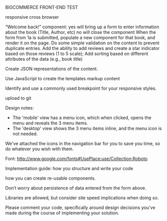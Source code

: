 BIGCOMMERCE FRONT-END TEST


responsive
cross browser

“Welcome back!” component:
yes will bring up a form to enter information about the book (Title, Author, etc)
no will close the component
When the form from 1a is submitted, populate a new component for that book, and render it on the page.
 Do some simple validation on the content to prevent duplicate entries.
Add the ability to add reviews and create a star indicator based on those reviews (1 to 5 scale);
Add sorting based on different attributes of the data (e.g., book title)


Create JSON representations of the content.

Use JavaScript to create the templates
markup
content

Identify and use a commonly used breakpoint for your responsive styles.

upload to git

Design notes:
- The 'mobile' view has a menu icon, which when clicked, opens the menu and reveals the 3 menu items.
- The 'desktop' view shows the 3 menu items inline, and the menu icon is not needed.

We've attached the icons in the navigation bar for you to save you time, so do whatever
you wish with them.

Font: http://www.google.com/fonts#UsePlace:use/Collection:Roboto


Implementation guide:
how you structure and write your code

how you can create re-usable components. 

Don’t worry about persistence of data entered from the form above.

Libraries are allowed, but consider site speed implications when doing so.

Please comment your code, specifically around design decisions you’ve made during the course of implementing your solution.